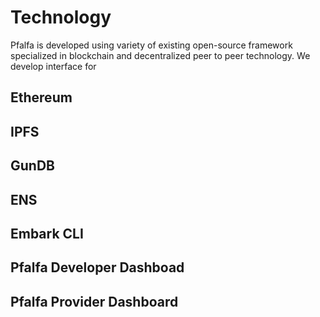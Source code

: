 # Technology

Pfalfa is developed using variety of existing open-source framework specialized in blockchain and decentralized peer to peer technology. We develop interface for 

## Ethereum

## IPFS

## GunDB

## ENS

## Embark CLI

## Pfalfa Developer Dashboad

## Pfalfa Provider Dashboard